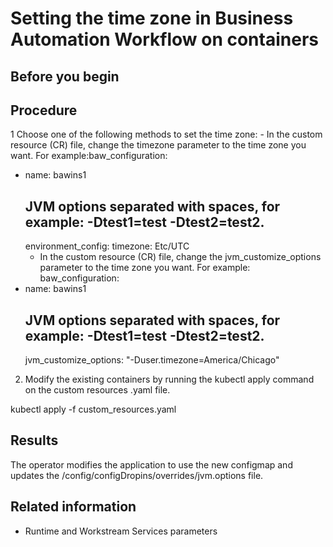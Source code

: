 # Setting the time zone in Business Automation Workflow on containers

## Before you begin

## Procedure

1 Choose one of the following methods to set the time zone:
    - In the custom resource (CR) file, change the timezone parameter to the
time zone you want. For example:baw\_configuration:
  - name: bawins1
    ## JVM options separated with spaces, for example: -Dtest1=test -Dtest2=test2.
    environment\_config:
        timezone: Etc/UTC
    - In the custom resource (CR) file, change the jvm\_customize\_options
parameter to the time zone you want. For example:
baw\_configuration:
  - name: bawins1
    ## JVM options separated with spaces, for example: -Dtest1=test -Dtest2=test2.
    jvm\_customize\_options: "-Duser.timezone=America/Chicago"
2. Modify the existing containers by running the kubectl apply command on the
custom resources .yaml file.

kubectl apply -f custom\_resources.yaml

## Results

The operator modifies the application to use the new configmap and updates
the /config/configDropins/overrides/jvm.options file.

## Related information

- Runtime and Workstream Services
parameters